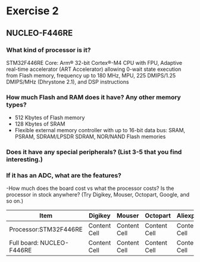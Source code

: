 # Exercise 2

## NUCLEO-F446RE
### What kind of processor is it?
STM32F446RE
Core: Arm® 32-bit Cortex®-M4 CPU with FPU, Adaptive real-time accelerator (ART Accelerator) allowing 0-wait state execution from Flash memory, frequency up to 180 MHz, MPU, 225 DMIPS/1.25 DMIPS/MHz (Dhrystone 2.1), and DSP instructions

### How much Flash and RAM does it have? Any other memory types?
- 512 Kbytes of Flash memory
- 128 Kbytes of SRAM
- Flexible external memory controller with up to 16-bit data bus: SRAM, PSRAM, SDRAM/LPSDR SDRAM, NOR/NAND Flash memories

### Does it have any special peripherals? (List 3-5 that you find interesting.)

### If it has an ADC, what are the features?
-How much does the board cost vs what the processor costs? Is the processor in stock
anywhere? (Try Digikey, Mouser, Octopart, Google, and so on.)


|     Item      |   Digikey     |   Mouser      |   Octopart    | Aliexpress    |   Amazon      |
| ------------- | ------------- | ------------- | ------------- | ------------- | ------------- |
| Processor:STM32F446RE  | Content Cell  | Content Cell  | Content Cell  | Content Cell  | Content Cell  |
| Full board: NUCLEO-F446RE | Content Cell  | Content Cell  | Content Cell  | Content Cell  | Content Cell  |
